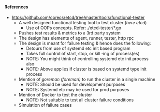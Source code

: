 #### References

- https://github.com/coreos/etcd/tree/master/tools/functional-tester
  - A well designed functional testing tool to test cluster (*here etcd*)
    - Use of OOPs concepts. Refer: ./etcd-tester/*.go
  - Pushes test results & metrics to a 3rd party system
  - The design has elements of agent, runner, tester, http rpc
  - The design is meant for failure testing & hence does the following:
    - Detours from use of systemd etc init based program
    - Takes full control of start, stop, or kill -ing of process(es)
    - NOTE: You might think of controlling systemd etc init process also
    - NOTE: Above applies if cluster is based on systemd type init process
  - Mention of *goreman (foreman)* to run the cluster in a single machine
    - NOTE: Should be used for development purposes
    - NOTE: Systemd etc may be used for prod purposes
  - Mention of Docker to test the cluster
    - NOTE: Not suitable to test all cluster failure conditions
  - Simulation of failure cases
